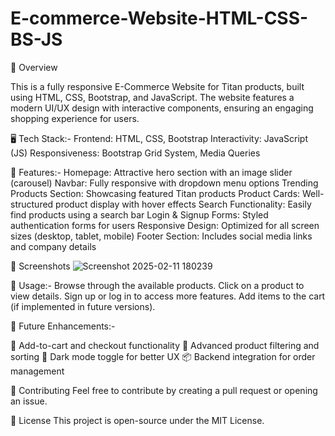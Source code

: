 # E-commerce-Website-HTML-CSS-BS-JS

🚀 Overview

This is a fully responsive E-Commerce Website for Titan products, built using HTML, CSS, Bootstrap, and JavaScript. The website features a modern UI/UX design with interactive components, ensuring an engaging shopping experience for users.

🖥️ Tech Stack:-
Frontend: HTML, CSS, Bootstrap
Interactivity: JavaScript (JS)
Responsiveness: Bootstrap Grid System, Media Queries

🎯 Features:-
Homepage: Attractive hero section with an image slider (carousel)
Navbar: Fully responsive with dropdown menu options
Trending Products Section: Showcasing featured Titan products
Product Cards: Well-structured product display with hover effects
Search Functionality: Easily find products using a search bar
Login & Signup Forms: Styled authentication forms for users
Responsive Design: Optimized for all screen sizes (desktop, tablet, mobile)
Footer Section: Includes social media links and company details

📸 Screenshots
![Screenshot 2025-02-11 180239](https://github.com/user-attachments/assets/bb6396b5-5697-4e89-9794-8bfee93df827)

📌 Usage:-
Browse through the available products.
Click on a product to view details.
Sign up or log in to access more features.
Add items to the cart (if implemented in future versions).

📢 Future Enhancements:-

🛒 Add-to-cart and checkout functionality
🔎 Advanced product filtering and sorting
🎨 Dark mode toggle for better UX
📦 Backend integration for order management

🤝 Contributing
Feel free to contribute by creating a pull request or opening an issue.

📝 License
This project is open-source under the MIT License.
